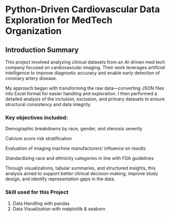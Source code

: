 # Python-Driven Cardiovascular Data Exploration for MedTech Organization

## Introduction Summary

This project involved analyzing clinical datasets from an AI-driven med tech company focused on cardiovascular imaging. Their work leverages artificial intelligence to improve diagnostic accuracy and enable early detection of coronary artery disease.

My approach began with transforming the raw data—converting JSON files into Excel format for easier handling and exploration. I then performed a detailed analysis of the inclusion, exclusion, and primary datasets to ensure structural consistency and data integrity.

### Key objectives included:

Demographic breakdowns by race, gender, and stenosis severity

Calcium score risk stratification

Evaluation of imaging machine manufacturers’ influence on results

Standardizing race and ethnicity categories in line with FDA guidelines

Through visualizations, tabular summaries, and structured insights, this analysis aimed to support better clinical decision-making, improve study design, and identify representation gaps in the data.

### Skill used for this Project
1. Data Handling with pandas
2. Data Visualization with matplotlib & seaborn
